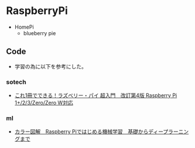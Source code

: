 # RaspberryPi
  - HomePi
    - blueberry pie

## Code
  - 学習の為に以下を参考にした。

### sotech
  - [これ1冊でできる！ラズベリー・パイ 超入門　改訂第4版 Raspberry Pi 1+/2/3/Zero/Zero W対応](http://www.sotechsha.co.jp/pc/html/1172.htm)

### ml
  -  [カラー図解　Raspberry Piではじめる機械学習　基礎からディープラーニングまで](http://bookclub.kodansha.co.jp/product?isbn=9784065020524)